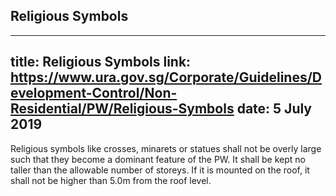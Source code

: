 
## Religious Symbols
---
title: Religious Symbols
link: https://www.ura.gov.sg/Corporate/Guidelines/Development-Control/Non-Residential/PW/Religious-Symbols
date: 5 July 2019
---

Religious symbols like crosses, minarets or statues shall not be overly large such that they become a dominant feature of the PW. It shall be kept no taller than the allowable number of storeys. If it is mounted on the roof, it shall not be higher than 5.0m from the roof level.
